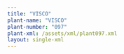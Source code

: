 ```yaml
---
title: "VISCO"
plant-name: "VISCO"
plant-number: "097"
plant-xml: /assets/xml/plant097.xml
layout: single-xml
---
```

